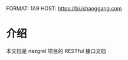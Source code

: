 FORMAT: 1A9
HOST: https://bi.ishanggang.com

# 介绍

本文档是 nazgrel 项目的 RESTful 接口文档

<!-- include(intro.md) -->
<!-- include(guide.md) -->

<!-- include(api/mobile/ping.md) -->
<!-- include(api/mobile/auth.md) -->
